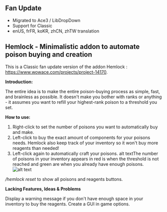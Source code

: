 Fan Update
---------------------------------------

* Migrated to Ace3 / LibDropDown
* Support for Classic
* enUS, frFR, koKR, zhCN, zhTW translation


Hemlock - Minimalistic addon to automate poison buying and creation
---------------------------------------
This is a Classic fan update version of the addon Hemlock : https://www.wowace.com/projects/project-14170.

**Introduction:**

The entire idea is to make the entire poison-buying process as simple, fast, and brainless as possible.
It doesn't make you bother with ranks or anything - it assumes you want to refill your highest-rank poison to a threshold you set.

**How to use:**

1. Right-click to set the number of poisons you want to automatically buy and make.
2. Left-click to buy the exact amount of components for your poisons needs.
Hemlock also keep track of your inventory so it won't buy more reagents than needed!
3. Left-click again to automatically craft your poisons.
alt textThe number of poisons in your inventory appears in red is when the threshold is not reached and green are when you already have enough poisons. 
![alt text](https://i.imgur.com/iOqOjZZ.png)

*/hemlock reset* to show all poisons and reagents buttons.

**Lacking Features, Ideas & Problems**

Display a warning message if you don't have enough space in your inventory to buy the reagents.
Create a GUI in game options.
